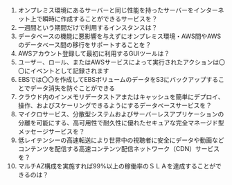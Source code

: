 1. オンプレミス環境にあるサーバーと同じ性能を持ったサーバーをインターネット上で瞬時に作成することができるサービスを？
2. 一週間という期間だけで利用するインスタンスは？
3. データベースの機能に悪影響を与えずにオンプレミス環境・AWS間やAWSのデータベース間の移行をサポートすることを？
4. AWSアカウント登録して最初に利用するGUIツールは？
5. ユーザー、ロール、またはAWSサービスによって実行されたアクションは〇〇にイベントとして記録されます
6. EBSでは〇〇を作成してEBSボリュームのデータをS3にバックアップすることでデータ消失を防ぐことができる
7. クラウド内のインメモリデータストアまたはキャッシュを簡単にデプロイ、操作、およびスケーリングできるようにするデータベースサービスを？
8. マイクロサービス、分散型システムおよびサーバーレスアプリケーションの分離を可能にする、高可用性で耐久性に優れたセキュアな完全マネージド型メッセージサービスを？
9. 低レイテンシーの高速転送により世界中の視聴者に安全にデータや動画などコンテンツを配信する高速コンテンツ配信ネットワーク（CDN）サービスを？
10. マルチAZ構成を実施すれば99%以上の稼働率のＳＬＡを達成することができるのは？
